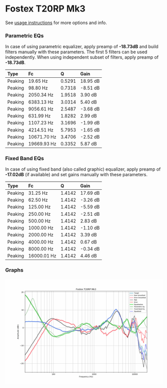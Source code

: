 # Fostex T20RP Mk3
See [usage instructions](https://github.com/jaakkopasanen/AutoEq#usage) for more options and info.

### Parametric EQs
In case of using parametric equalizer, apply preamp of **-18.73dB** and build filters manually
with these parameters. The first 5 filters can be used independently.
When using independent subset of filters, apply preamp of **-18.73dB**.

| Type    | Fc          |      Q | Gain     |
|:--------|:------------|:-------|:---------|
| Peaking | 19.65 Hz    | 0.5291 | 18.95 dB |
| Peaking | 98.80 Hz    | 0.7318 | -8.51 dB |
| Peaking | 2050.34 Hz  | 1.9518 | 3.90 dB  |
| Peaking | 6383.13 Hz  | 3.0314 | 5.40 dB  |
| Peaking | 9056.61 Hz  | 2.5487 | -3.68 dB |
| Peaking | 631.99 Hz   | 1.8282 | 2.99 dB  |
| Peaking | 1107.23 Hz  | 3.1696 | -1.99 dB |
| Peaking | 4214.51 Hz  | 5.7953 | -1.65 dB |
| Peaking | 10671.70 Hz | 3.4706 | -2.52 dB |
| Peaking | 19669.93 Hz | 0.3352 | 5.87 dB  |

### Fixed Band EQs
In case of using fixed band (also called graphic) equalizer, apply preamp of **-17.02dB**
(if available) and set gains manually with these parameters.

| Type    | Fc          |      Q | Gain     |
|:--------|:------------|:-------|:---------|
| Peaking | 31.25 Hz    | 1.4142 | 17.69 dB |
| Peaking | 62.50 Hz    | 1.4142 | -3.26 dB |
| Peaking | 125.00 Hz   | 1.4142 | -5.59 dB |
| Peaking | 250.00 Hz   | 1.4142 | -2.51 dB |
| Peaking | 500.00 Hz   | 1.4142 | 2.83 dB  |
| Peaking | 1000.00 Hz  | 1.4142 | -1.10 dB |
| Peaking | 2000.00 Hz  | 1.4142 | 3.39 dB  |
| Peaking | 4000.00 Hz  | 1.4142 | 0.67 dB  |
| Peaking | 8000.00 Hz  | 1.4142 | -0.34 dB |
| Peaking | 16000.01 Hz | 1.4142 | 4.46 dB  |

### Graphs
![](./Fostex%20T20RP%20Mk3.png)